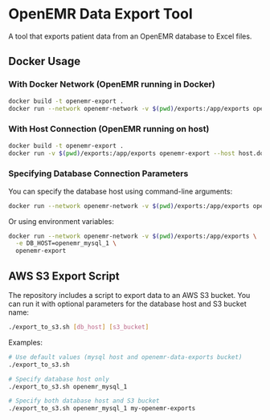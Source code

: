 # OpenEMR Data Export Tool

A tool that exports patient data from an OpenEMR database to Excel files.

## Docker Usage

### With Docker Network (OpenEMR running in Docker)

```bash
docker build -t openemr-export .
docker run --network openemr-network -v $(pwd)/exports:/app/exports openemr-export
```

### With Host Connection (OpenEMR running on host)

```bash
docker build -t openemr-export .
docker run -v $(pwd)/exports:/app/exports openemr-export --host host.docker.internal
```

### Specifying Database Connection Parameters

You can specify the database host using command-line arguments:

```bash
docker run --network openemr-network -v $(pwd)/exports:/app/exports openemr-export --host openemr_mysql_1
```

Or using environment variables:

```bash
docker run --network openemr-network -v $(pwd)/exports:/app/exports \
  -e DB_HOST=openemr_mysql_1 \
  openemr-export
```

## AWS S3 Export Script

The repository includes a script to export data to an AWS S3 bucket. You can run it with optional parameters for the database host and S3 bucket name:

```bash
./export_to_s3.sh [db_host] [s3_bucket]
```

Examples:

```bash
# Use default values (mysql host and openemr-data-exports bucket)
./export_to_s3.sh

# Specify database host only
./export_to_s3.sh openemr_mysql_1

# Specify both database host and S3 bucket
./export_to_s3.sh openemr_mysql_1 my-openemr-exports
```